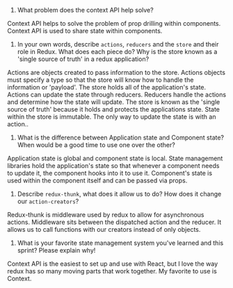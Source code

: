 1. What problem does the context API help solve?

Context API helps to solve the problem of prop drilling within components. Context API is used to share state within components.



1. In your own words, describe `actions`, `reducers` and the `store` and their role in Redux. What does each piece do? Why is the store known as a 'single source of truth' in a redux application?

Actions are objects created to pass information to the store.  Actions objects must specify a type so that the store will know how to handle the information or 'payload'.  The store holds all of the application's state.  Actions can update the state through reducers. Reducers handle the actions and determine how the state will update.  The store is known as the 'single source of truth' because it holds and protects the applications state. State within the store is immutable.  The only way to update the state is with an action..



1. What is the difference between Application state and Component state? When would be a good time to use one over the other?

Application state is global and component state is local.  State management libraries hold the application's state so that whenever a component needs to update it, the component hooks into it to use it. Component's state is used within the component itself and can be passed via props.  



1. Describe `redux-thunk`, what does it allow us to do? How does it change our `action-creators`?

Redux-thunk is middleware used by redux to allow for asynchronous actions.  Middleware sits between the dispatched action and the reducer.  It allows us to call functions with our creators instead of only objects.



1. What is your favorite state management system you've learned and this sprint? Please explain why!

Context API is the easiest to set up and use with React, but I love the way redux has so many moving parts that work together.  My favorite to use is Context.
